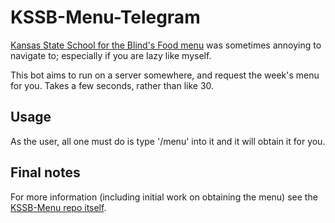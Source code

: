 # KSSB-Menu-Telegram

[Kansas State School for the Blind's Food menu](https://kssb.net/parents/menu) was sometimes annoying to navigate to; especially if you are lazy like myself.

This bot aims to run on a server somewhere, and request the week's menu for you. Takes a few seconds, rather than like 30.

## Usage
As the user, all one must do is type '/menu' into it and it will obtain it for you.

## Final notes
For more information (including initial work on obtaining the menu) see the [KSSB-Menu repo itself](https://github.com/kssb-cc/kssb-menu).

